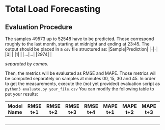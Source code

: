 # Total Load Forecasting
## Evaluation Procedure
The samples $49573$ up to $52548$ have to be predicted. Those correspond roughly to the last month, starting at midnight and ending at 23:45.
The output should be placed in a `csv` file structured as:
|Sample|Prediction|
|-|-|
|0| |
|1| |
|...|...|
|2974| |

*separated by comas*.

Then, the metrics will be evaluated as RMSE and MAPE. Those metrics will be computed separately on samples at minutes 00, 15, 30 and 45.
In order to get the measurements, execute the (not yet provided) evaluation script as
`python3 evaluate.py your_file.csv`
You can modify the following table to put your results:

|Model Name|RMSE t+1|RMSE t+2|RMSE t+3|RMSE t+4|MAPE t+1|MAPE t+2|MAPE t+3|MAPE t+4|
|-|-|-|-|-|-|-|-|-|
| | | | | | | | | |
